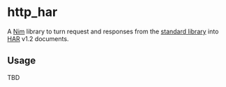 # http_har

A [Nim](https://nim-lang.org/) library to turn request and responses from the [standard library](https://nim-lang.org/docs/httpclient.html) into [HAR](https://en.wikipedia.org/wiki/HAR_(file_format)) v1.2 documents.

## Usage

TBD
